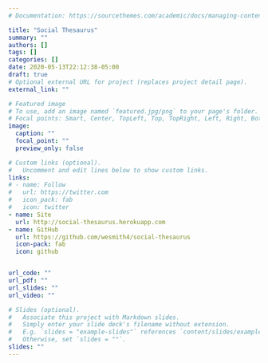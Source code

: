 ```yaml
---
# Documentation: https://sourcethemes.com/academic/docs/managing-content/

title: "Social Thesaurus"
summary: ""
authors: []
tags: []
categories: []
date: 2020-05-13T22:12:38-05:00
draft: true
# Optional external URL for project (replaces project detail page).
external_link: ""

# Featured image
# To use, add an image named `featured.jpg/png` to your page's folder.
# Focal points: Smart, Center, TopLeft, Top, TopRight, Left, Right, BottomLeft, Bottom, BottomRight.
image:
  caption: ""
  focal_point: ""
  preview_only: false

# Custom links (optional).
#   Uncomment and edit lines below to show custom links.
links:
# - name: Follow
#   url: https://twitter.com
#   icon_pack: fab
#   icon: twitter
- name: Site
  url: http://social-thesaurus.herokuapp.com
- name: GitHub
  url: https://github.com/wesmith4/social-thesaurus
  icon-pack: fab
  icon: github


url_code: ""
url_pdf: ""
url_slides: ""
url_video: ""

# Slides (optional).
#   Associate this project with Markdown slides.
#   Simply enter your slide deck's filename without extension.
#   E.g. `slides = "example-slides"` references `content/slides/example-slides.md`.
#   Otherwise, set `slides = ""`.
slides: ""
---
```

